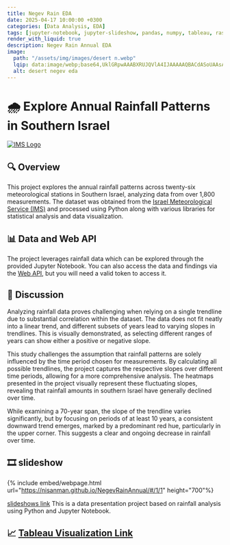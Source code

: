 ```yaml
---
title: Negev Rain EDA
date: 2025-04-17 10:00:00 +0300
categories: [Data Analysis, EDA]
tags: [jupyter-notebook, jupyter-slideshow, pandas, numpy, tableau, rast-api]
render_with_liquid: true
description: Negev Rain Annual EDA
image:
  path: "/assets/img/images/desert n.webp"
  lqip: data:image/webp;base64,UklGRpwAAABXRUJQVlA4IJAAAAAQBACdASoUAAsAPm0skkWkIqGYBABABsSzAE6ZQYwAJz6MRM3gaI9K6ADz3vhxvYQG4cBtBWinCjdfsluHofmBYWfCSSXjugaAku5HFeIGE//FofQ9e74Vun/VfrTPQKTR3M4hJUrIBkgUiUV5IcWLs76Uga5zTpz2P0a6JvtJV7oEPfJPukvVFrncjcKAAAA=
  alt: desert negev eda
---
```




# 🌧️ Explore Annual Rainfall Patterns in Southern Israel

[![IMS Logo](https://ims.gov.il/themes/imst/ims/images/logo.jpg)](https://ims.gov.il/en)<br>

## 🔍 Overview
This project explores the annual rainfall patterns across twenty-six meteorological stations in Southern Israel, analyzing data from over 1,800 measurements. The dataset was obtained from the [Israel Meteorological Service (IMS)](https://ims.gov.il/he/data_gov) and processed using Python along with various libraries for statistical analysis and data visualization.

## 📊 Data and Web API
The project leverages rainfall data which can be explored through the provided Jupyter Notebook. You can also access the data and findings via the [Web API](https://ims.gov.il/he/ObservationDataAPI), but you will need a valid token to access it.

## 💬 Discussion
Analyzing rainfall data proves challenging when relying on a single trendline due to substantial correlation within the dataset. The data does not fit neatly into a linear trend, and different subsets of years lead to varying slopes in trendlines. This is visually demonstrated, as selecting different ranges of years can show either a positive or negative slope.

This study challenges the assumption that rainfall patterns are solely influenced by the time period chosen for measurements. By calculating all possible trendlines, the project captures the respective slopes over different time periods, allowing for a more comprehensive analysis. The heatmaps presented in the project visually represent these fluctuating slopes, revealing that rainfall amounts in southern Israel have generally declined over time.

While examining a 70-year span, the slope of the trendline varies significantly, but by focusing on periods of at least 10 years, a consistent downward trend emerges, marked by a predominant red hue, particularly in the upper corner. This suggests a clear and ongoing decrease in rainfall over time.

## 🎞️ slideshow
{% include embed/webpage.html url="https://nisanman.github.io/NegevRainAnnual/#/1/1" height="700"%}

[slideshows link](https://nisanman.github.io/NegevRainAnnual/#/)
This is a data presentation project based on rainfall analysis using Python and Jupyter Notebook.

## 📈 [Tableau Visualization Link](https://public.tableau.com/shared/GN7J29MRK?:display_count=n&:origin=viz_share_link)
